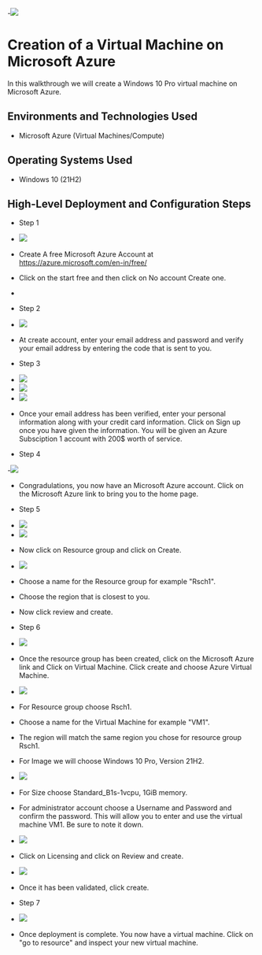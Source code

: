 -<img src=https://i.imgur.com/rEqOMzN.jpg/>
# Creation of a Virtual Machine on Microsoft Azure
In this walkthrough we will create a Windows 10 Pro virtual machine on Microsoft Azure.<br />

<h2>Environments and Technologies Used</h2>

- Microsoft Azure (Virtual Machines/Compute)


<h2>Operating Systems Used </h2>

- Windows 10 (21H2)

<h2>High-Level Deployment and Configuration Steps</h2>

- Step 1
- <img src=https://i.imgur.com/q300eUb.png/>
- Create A free Microsoft Azure Account at https://azure.microsoft.com/en-in/free/ 
- Click on the start free and then click on No account Create one.
- 
- Step 2
- <img src=https://i.imgur.com/6NfHbdi.png/>
- At create account, enter your email address and password and verify your email address by entering the code that is sent to you.
- Step 3
 
- <img src=https://i.imgur.com/YLw5O3t.png/>
- <img src=https://i.imgur.com/RJWDoWV.png/>
- <img src=https://i.imgur.com/C3Ih2fF.png/>
- Once your email address has been verified, enter your personal information along with your credit card information. Click on Sign up once you have given the information.  You will be given an Azure Subsciption 1 account with 200$ worth of service.

- Step 4

-<img src=https://i.imgur.com/iQMMNq8.png/>
- Congradulations, you now have an Microsoft Azure account. Click on the Microsoft Azure link to bring you to the home page.

- Step 5

- <img src=https://i.imgur.com/HadHedV.png/>
- <img src=https://i.imgur.com/7uVro3F.png/>
- Now click on Resource group and click on Create.

- <img src=https://i.imgur.com/lpgyqmq.png/>
- Choose a name for the Resource group for example "Rsch1".
- Choose the region that is closest to you.
- Now click review and create.
- Step 6

- <img src=https://i.imgur.com/Jini4iR.png/>
- Once the resource group has been created, click on the Microsoft Azure link and  Click on Virtual Machine. Click create and choose Azure Virtual Machine.
- <img src=https://i.imgur.com/M2HpRgA.png/>
      
- For Resource group choose Rsch1.
- Choose a name for the Virtual Machine for example "VM1".
- The region will match the same region you chose for resource group Rsch1.
- For Image we will choose Windows 10 Pro, Version 21H2.

- <img src=https://i.imgur.com/JFnUxcY.png/>
- For Size choose Standard_B1s-1vcpu, 1GiB memory.
- For administrator account choose a Username and Password and confirm the password.  This will allow you to enter and use the virtual machine VM1.  Be sure to note it down.  

- <img src=https://i.imgur.com/tW9Nwnb.png/>
- Click on Licensing and click on Review and create.

- <img src=https://i.imgur.com/yrahcH0.png/>
- Once it has been validated, click create.
- Step 7

- <img src=https://i.imgur.com/6sc3jxh.png/>
- Once deployment is complete.  You now have a virtual machine. Click on "go to resource" and inspect your new virtual machine.
